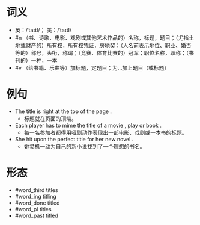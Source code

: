 # 词义
- 英：/ˈtaɪtl/； 美：/ˈtaɪtl/
- #n （书、诗歌、电影、戏剧或其他艺术作品的）名称，标题，题目；（尤指土地或财产的）所有权，所有权凭证，房地契；（人名前表示地位、职业、婚否等的）称号，头衔，称谓；（竞赛、体育比赛的）冠军；职位名称，职称；（书刊的）一种，一本
- #v （给书籍、乐曲等）加标题，定题目；为…加上题目（或标题）
# 例句
- The title is right at the top of the page .
	- 标题就在页面的顶端。
- Each player has to mime the title of a movie , play or book .
	- 每一名参加者都得用哑剧动作表现出一部电影、戏剧或一本书的标题。
- She hit upon the perfect title for her new novel .
	- 她灵机一动为自己的新小说找到了一个理想的书名。
# 形态
- #word_third titles
- #word_ing titling
- #word_done titled
- #word_pl titles
- #word_past titled
